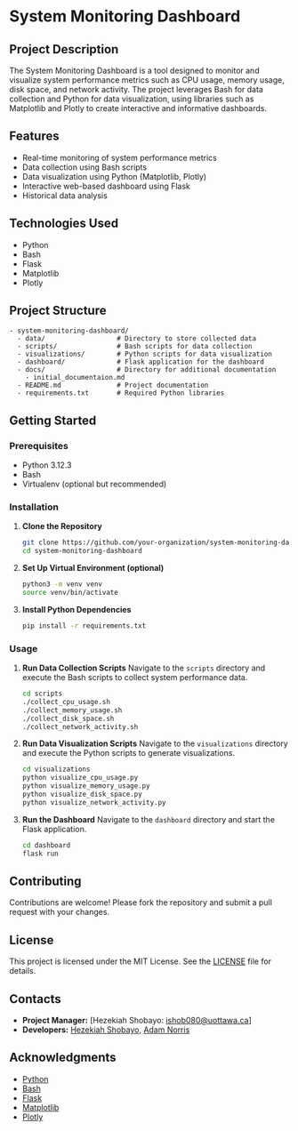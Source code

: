 # System Monitoring Dashboard

## Project Description
The System Monitoring Dashboard is a tool designed to monitor and visualize system performance metrics such as CPU usage, memory usage, disk space, and network activity. The project leverages Bash for data collection and Python for data visualization, using libraries such as Matplotlib and Plotly to create interactive and informative dashboards.

## Features
- Real-time monitoring of system performance metrics
- Data collection using Bash scripts
- Data visualization using Python (Matplotlib, Plotly)
- Interactive web-based dashboard using Flask
- Historical data analysis

## Technologies Used
- Python
- Bash
- Flask
- Matplotlib
- Plotly

## Project Structure
```
- system-monitoring-dashboard/
  - data/                  # Directory to store collected data
  - scripts/               # Bash scripts for data collection
  - visualizations/        # Python scripts for data visualization
  - dashboard/             # Flask application for the dashboard
  - docs/                  # Directory for additional documentation
    - initial_documentaion.md
  - README.md              # Project documentation
  - requirements.txt       # Required Python libraries
```

## Getting Started
### Prerequisites
- Python 3.12.3
- Bash
- Virtualenv (optional but recommended)

### Installation
1. **Clone the Repository**
   ```bash
   git clone https://github.com/your-organization/system-monitoring-dashboard.git
   cd system-monitoring-dashboard
   ```

2. **Set Up Virtual Environment (optional)**
   ```bash
   python3 -m venv venv
   source venv/bin/activate
   ```

3. **Install Python Dependencies**
   ```bash
   pip install -r requirements.txt
   ```

### Usage
1. **Run Data Collection Scripts**
   Navigate to the `scripts` directory and execute the Bash scripts to collect system performance data.
   ```bash
   cd scripts
   ./collect_cpu_usage.sh
   ./collect_memory_usage.sh
   ./collect_disk_space.sh
   ./collect_network_activity.sh
   ```

2. **Run Data Visualization Scripts**
   Navigate to the `visualizations` directory and execute the Python scripts to generate visualizations.
   ```bash
   cd visualizations
   python visualize_cpu_usage.py
   python visualize_memory_usage.py
   python visualize_disk_space.py
   python visualize_network_activity.py
   ```

3. **Run the Dashboard**
   Navigate to the `dashboard` directory and start the Flask application.
   ```bash
   cd dashboard
   flask run
   ```

## Contributing
Contributions are welcome! Please fork the repository and submit a pull request with your changes.

## License
This project is licensed under the MIT License. See the [LICENSE](LICENSE) file for details.

## Contacts
- **Project Manager:** [Hezekiah Shobayo: ishob080@uottawa.ca]
- **Developers:** [Hezekiah Shobayo](https://www.linkedin.com/in/hezekiah-shobayo/), [Adam Norris](anorr029@uottawa.ca)


  
## Acknowledgments
- [Python](https://www.python.org/)
- [Bash](https://www.gnu.org/software/bash/)
- [Flask](https://flask.palletsprojects.com/)
- [Matplotlib](https://matplotlib.org/)
- [Plotly](https://plotly.com/)

